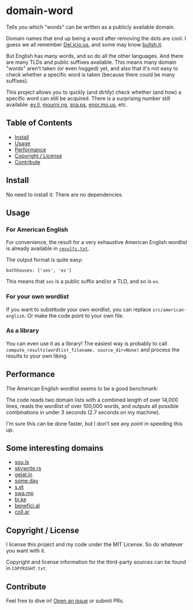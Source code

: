 # domain-word

Tells you which "words" can be written as a publicly available domain.

Domain names that end up being a word after removing the dots are cool.
I guess we all remember [Del.icio.us](https://en.wikipedia.org/wiki/Delicious_(website)),
and some may know [bullsh.it](http://bullsh.it/).

But English has many words, and so do all the other languages.
And there are many TLDs and public suffixes available.
This means many domain "words" aren't taken (or even hogged) yet,
and also that it's not easy to check whether a specific word is taken
(because there could be many suffixes).

This project allows you to quckly (and dirtily) check whether (and how)
a specific word can still be acquired.  There is a surprising number still available:
[ev.il](http://ev.il/), [mourni.ng](http://mourni.ng/), [sna.ps](http://sna.ps), [enor.mo.us](http://enor.mo.us/), etc.

## Table of Contents

- [Install](#install)
- [Usage](#usage)
- [Performance](#performance)
- [Copyright / License](#copyright-license)
- [Contribute](#contribute)

## Install

No need to install it.  There are no dependencies.

## Usage

### For American English

For convenience, the result for a very exhaustive American English wordlist is already available in [`results.txt`](/results.txt).

The output format is quite easy:
```
bathhouses: ['ses', 'es']
```
This means that `ses` is a public suffix and/or a TLD, and so is `es`.

### For your own wordlist

If you want to substitude your own wordlist,
you can replace `src/american-english`.
Or make the code point to your own file.

### As a library

You can even use it as a library!
The easiest way is probably to call `compute_results(wordlist_filename, source_dir=None)` and process the results to your own liking.

## Performance

The American English wordlist seems to be a good benchmark:

The code reads two domain lists with a combined length of over 14,000 lines,
reads the wordlist of over 100,000 words, and outputs all possible combinations
in under 3 seconds (2.7 seconds on my machine).

I'm sure this can be done faster, but I don't see any point in speeding this up.

## Some interesting domains

- [sou.ls](http://sou.ls)
- [skywrite.rs](http://skywrite.rs)
- [gelat.in](http://gelat.in)
- [some.day](http://some.day)
- [s.et](http://s.et)
- [swa.mp](http://swa.mp)
- [bi.ke](http://bi.ke)
- [benefici.al](http://benefici.al)
- [coll.ar](http://coll.ar)

## Copyright / License

I license this project and my code under the MIT License.
So do whatever you want with it.

Copyright and license information for the third-party sources
can be found in `COPYRIGHT.txt`.

## Contribute

Feel free to dive in! [Open an issue](https://github.com/BenWiederhake/subint/issues/new) or submit PRs.
